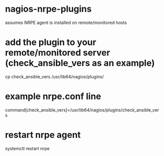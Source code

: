 # nagios-nrpe-plugins
assumes NRPE agent is installed on remote/monitored hosts

# add the plugin to your remote/monitored server (check_ansible_vers as an example)
cp check_ansible_vers /usr/lib64/nagios/plugins/

# example nrpe.conf line

command[check_ansible_vers]=/usr/lib64/nagios/plugins/check_ansible_vers

# restart nrpe agent 
systemctl restart nrpe
